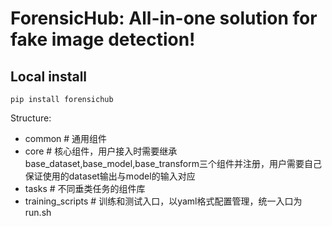 # ForensicHub: All-in-one solution for fake image detection!
## Local install
```shell
pip install forensichub
```

Structure:
- common # 通用组件
- core # 核心组件，用户接入时需要继承base_dataset,base_model,base_transform三个组件并注册，用户需要自己保证使用的dataset输出与model的输入对应
- tasks # 不同垂类任务的组件库
- training_scripts # 训练和测试入口，以yaml格式配置管理，统一入口为run.sh

